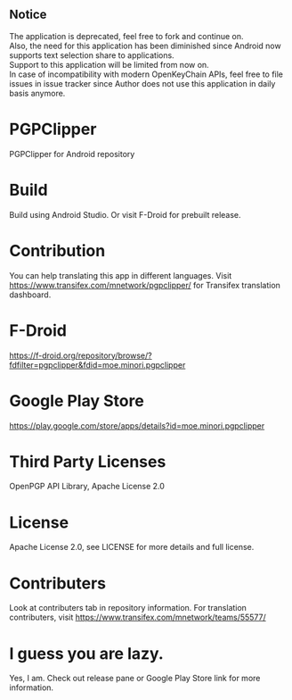 ## Notice
The application is deprecated, feel free to fork and continue on.<br/>
Also, the need for this application has been diminished since Android now supports text selection share to applications.<br/>
Support to this application will be limited from now on.<br/>
In case of incompatibility with modern OpenKeyChain APIs, feel free to file issues in issue tracker since Author does not use this application in daily basis anymore.

# PGPClipper
PGPClipper for Android repository

# Build
Build using Android Studio. Or visit F-Droid for prebuilt release.

# Contribution
You can help translating this app in different languages. Visit https://www.transifex.com/mnetwork/pgpclipper/ for Transifex translation dashboard.

# F-Droid
https://f-droid.org/repository/browse/?fdfilter=pgpclipper&fdid=moe.minori.pgpclipper

# Google Play Store
https://play.google.com/store/apps/details?id=moe.minori.pgpclipper

# Third Party Licenses
OpenPGP API Library, Apache License 2.0

# License
Apache License 2.0, see LICENSE for more details and full license.

# Contributers
Look at contributers tab in repository information. For translation contributers, visit https://www.transifex.com/mnetwork/teams/55577/

# I guess you are lazy.
Yes, I am. Check out release pane or Google Play Store link for more information.
